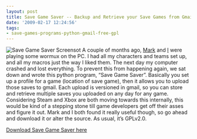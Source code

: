 ```yaml
---
layout: post
title: Save Game Saver -- Backup and Retrieve your Save Games from Gmail
date: '2009-02-17 12:24:56'
tags:
- save-games-programs-python-gmail-free-gpl
---
```



![Save Game Saver Screensot](http://66.147.244.180/~hunterda/content/images/2009/02/sgsscreenshot1.png) A couple of months ago, [Mark](mailto:christensen.mark.a@gmail.com) and [I](mailto:hunter@hunterdavis.com) were playing some wormux on the PC. I had all my characters and teams set up, and all my macros just the way I liked them. The next day my computer crashed and lost everything. To prevent this from happening again, we sat down and wrote this python program, “Save Game Saver”. Basically you set up a profile for a game (location of save game), then it allows you to upload those saves to gmail. Each upload is versioned in gmail, so you can store and retrieve multiple saves you uploaded on any day for any game. Considering Steam and Xbox are both moving towards this internally, this would be kind of a stepping stone till game developers get off their asses and figure it out. Mark and I both found it really useful though, so go ahead and download it or alter the source. As usual, it’s GPLv2.0.

[Download Save Game Saver here](http://66.147.244.180/~hunterda/content/images/2009/02/gmailsavegame1.zip "Save Game Saver")



